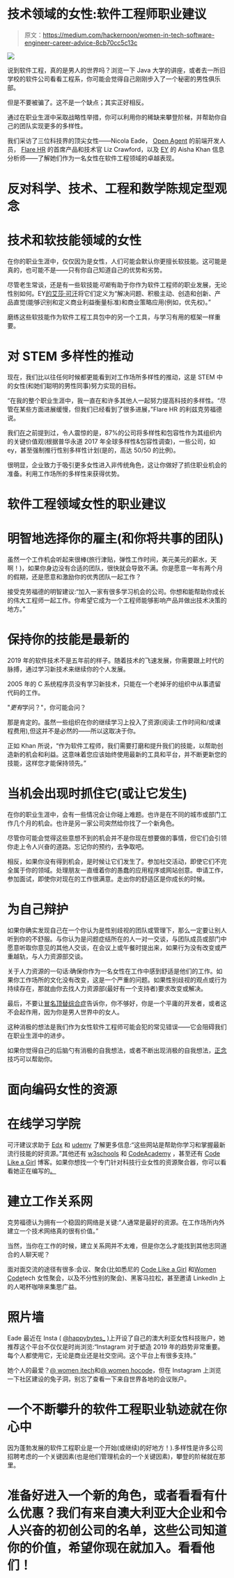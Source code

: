 # 技术领域的女性:软件工程师职业建议

> 原文：<https://medium.com/hackernoon/women-in-tech-software-engineer-career-advice-8cb70cc5c13c>

![](img/373934dcf3f9e4f0e60afb50775a871f.png)

说到软件工程，真的是男人的世界吗？浏览一下 Java 大学的讲座，或者去一所旧学校的软件公司看看工程系，你可能会觉得自己刚刚步入了一个秘密的男性俱乐部。

但是不要被骗了。这不是一个缺点；其实正好相反。

通过在职业生涯中采取战略性举措，你可以利用你的稀缺来攀登阶梯，并帮助你自己的团队实现更多的多样性。

我们采访了三位科技界的顶尖女性——Nicola Eade， [Open Agent](https://www.openagent.com.au/?utm_source=Women%20in%20Tech%3A%20Software%20Engineer%20Career%20Advice&utm_medium=in%20text&utm_campaign=Open%20Agent&utm_term=Open%20Agent) 的前端开发人员， [Flare HR](https://www.flarehr.com/?utm_source=Women%20in%20Tech%3A%20Software%20Engineer%20Career%20Advice&utm_medium=in%20text&utm_campaign=Flare%20HR&utm_term=Flare%20HR) 的首席产品和技术官 Liz Crawford，以及 [EY](https://www.ey.com/au/en/home?utm_source=Women%20in%20Tech%3A%20Software%20Engineer%20Career%20Advice&utm_medium=in%20text&utm_campaign=EY&utm_term=EY) 的 Aisha Khan 信息分析师——了解她们作为一名女性在软件工程领域的卓越表现。

# 反对科学、技术、工程和数学陈规定型观念

# 技术和软技能领域的女性

在你的职业生涯中，仅仅因为是女性，人们可能会默认你更擅长软技能。这可能是真的，也可能不是——只有你自己知道自己的优势和劣势。

尽管老生常谈，还是有一些软技能*可能*有助于你作为软件工程师的职业发展，无论性别如何。EY[的艾莎·可汗](https://www.ey.com/au/en/home?utm_source=Women%20in%20Tech%3A%20Software%20Engineer%20Career%20Advice&utm_medium=in%20text&utm_campaign=EY&utm_term=EY)将它们定义为“解决问题、积极主动、创造和创新、产品直觉(能够识别和定义商业利益衡量标准)和商业策略应用(例如，优先权)。”

磨练这些软技能作为软件工程工具包中的另一个工具，与学习有用的框架一样重要。

# 对 STEM 多样性的推动

现在，我们比以往任何时候都更能看到对工作场所多样性的推动，这是 STEM 中的女性(和她们聪明的男性同事)努力实现的目标。

“在我的整个职业生涯中，我一直在和许多其他人一起努力提高科技的多样性。“尽管在某些方面进展缓慢，但我们已经看到了很多进展，”Flare HR 的利兹克劳福德说。

我们[在](https://www.themartec.com/insidelook/women-in-tech-leading-the-frontline)之前提到过，令人震惊的是，87%的公司将多样性和包容性作为其组织内的关键价值观(根据普华永道 2017 年全球多样性&包容性调查)，一些公司，如 ey，甚至强制推行性别多样性计划(是的，高达 50/50 的比例)。

很明显，企业致力于吸引更多女性进入非传统角色，这让你做好了抓住职业机会的准备。利用工作场所的多样性来获得优势。

# 软件工程领域女性的职业建议

# 明智地选择你的雇主(和你将共事的团队)

虽然一个工作机会听起来很棒(旅行津贴，弹性工作时间，美元美元的薪水，天啊！)，如果你身边没有合适的团队，很快就会导致不满。你是愿意一年有两个月的假期，还是愿意和激励你的优秀团队一起工作？

接受克劳福德的明智建议:“加入一家有很多学习机会的公司。你想和能帮助你成长的伟大工程师一起工作。你希望它成为一个工程师能够影响产品并做出技术决策的地方。”

# 保持你的技能是最新的

2019 年的软件技术不是五年前的样子。随着技术的飞速发展，你需要跟上时代的脉搏，通过学习新技术来继续你的个人发展。

2005 年的 C 系统程序员没有学习新技术，只能在一个老掉牙的组织中从事遗留代码的工作。

"*更有*学问？"，你可能会问？

那是肯定的。虽然一些组织在你的继续学习上投入了资源(阅读:工作时间和/或课程费用),但这并不是必然的——所以这取决于你。

正如 Khan 所说，“作为软件工程师，我们需要打磨和提升我们的技能，以帮助创造新的机会和利益。这意味着您应该始终使用最新的工具和平台，并不断更新您的技能，这样您才能保持领先。”

# 当机会出现时抓住它(或让它发生)

在你的职业生涯中，会有一些情况会让你碰上难题。也许是在不同的城市或部门工作几个月的机会。也许是另一家公司突然给你找了一个新角色。

尽管你可能会觉得这些意想不到的机会并不是你现在想要做的事情，但它们会引领你走上令人兴奋的道路。忘记你的预约，去争取吧。

相反，如果你没有得到机会，是时候让它们发生了。参加社交活动，即使它们不完全属于你的领域。处理朋友一直缠着你的愚蠢的应用程序或网站创意。申请工作，参加面试，即使你对现在的工作很满意。走出你的舒适区是你成长的时候。

# 为自己辩护

如果你确实发现自己在一个你认为是性别歧视的团队或管理下，那么一定要让别人听到你的不舒服。与你认为是问题症结所在的人一对一交谈，与团队成员或部门中愿意听取你意见的其他人交谈，在会议上或午餐时提出来，如果行为没有改变或严重越轨，与人力资源部交谈。

关于人力资源的一句话:确保你作为一名女性在工作中感到舒适是他们的工作。如果你工作场所的文化没有改变，这是一个严重的问题。如果性别歧视的观点或行为持续存在，那就由你去找人力资源部(最好有一个支持者)要求改变或解决。

最后，不要让[冒名顶替综合症](/@rajeefmk/why-does-software-developers-suffer-from-imposter-syndrome-ccf961d0c29a)告诉你，你不够好，你是一个平庸的开发者，或者这不会起作用，因为你是男人世界中的女人。

这种消极的想法是我们作为女性软件工程师可能会犯的常见错误——它会阻碍我们在职业生涯中的进步。

如果你觉得自己的后脑勺有消极的自我想法，或者不断出现消极的自我想法，[正念](https://www.themartec.com/insidelook/why-leading-employers-are-paying-for-mindfulness-at-work)技巧可以帮助你。

# 面向编码女性的资源

# 在线学习学院

可汗建议求助于 [Edx](https://www.edx.org/) 和 [udemy](https://www.udemy.com/) 了解更多信息:“这些网站是帮助你学习和掌握最新流行技能的好资源。”其他还有 [w3schools](https://www.w3schools.com/) 和 [CodeAcademy](https://www.codecademy.com/) ，甚至还有 [Code Like a Girl](https://code.likeagirl.io/) 博客。如果你想找一个专门针对科技行业女性的资源聚合器，你可以看看她正在编写的[。](https://shescoding.org/resources)

# 建立工作关系网

克劳福德认为拥有一个稳固的网络是关键:“人通常是最好的资源。在工作场所内外建立一个技术网络真的很有价值。”

当然，当你在工作的时候，建立关系网并不太难，但是你怎么才能找到其他志同道合的人聊天呢？

面对面交流的途径有很多:会议、聚会(比如悉尼的 [Code Like a Girl](https://www.meetup.com/Code-Like-A-Girl-Sydney/) 和[Women Code](https://www.meetup.com/Women-Who-Code-Sydney/)tech 女性聚会，以及不分性别的聚会)、黑客马拉松，甚至邀请 LinkedIn 上的人喝杯咖啡来集思广益。

# 照片墙

Eade 最近在 Insta ( [@happybytes_](https://www.instagram.com/happybytes_/) )上开设了自己的澳大利亚女性科技账户，她推荐这个平台不仅仅是时尚浏览:“Instagram 对于塑造 2019 年的趋势非常重要。每个人都使用它，无论是商业还是社交空间。这个平台上有很多支持。”

她个人的最爱？[@ women itech](https://www.instagram.com/p/BsLbQu-nP1Q/)和[@ women hocode](https://www.instagram.com/p/BrQx433hERx/)，但在 Instagram 上浏览一下社区建设的兔子洞，别忘了查看一下来自世界各地的会议账户。

# 一个不断攀升的软件工程职业轨迹就在你心中

因为蓬勃发展的软件工程职业是一个开始(或继续)的好地方！).多样性是许多公司招聘考虑的一个关键因素(也是他们管理机会的一个关键因素)，攀登的阶梯就在那里。

# 准备好进入一个新的角色，或者看看有什么优惠？我们有来自澳大利亚大企业和令人兴奋的初创公司的名单，这些公司知道你的价值，希望你现在就加入。看看他们！